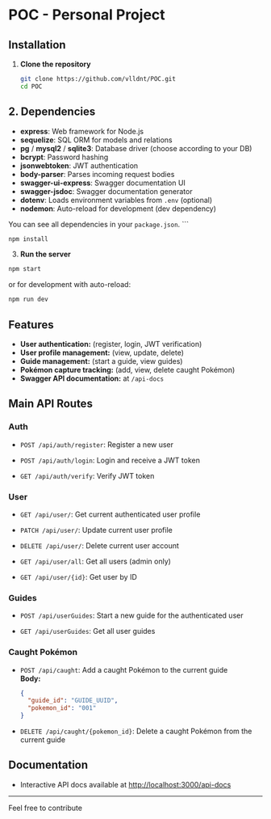 # POC - Personal Project

## Installation

1. **Clone the repository**
   ```sh
   git clone https://github.com/vlldnt/POC.git
   cd POC
   ```

## 2. Dependencies

- **express**: Web framework for Node.js
- **sequelize**: SQL ORM for models and relations
- **pg** / **mysql2** / **sqlite3**: Database driver (choose according to your DB)
- **bcrypt**: Password hashing
- **jsonwebtoken**: JWT authentication
- **body-parser**: Parses incoming request bodies
- **swagger-ui-express**: Swagger documentation UI
- **swagger-jsdoc**: Swagger documentation generator
- **dotenv**: Loads environment variables from `.env` (optional)
- **nodemon**: Auto-reload for development (dev dependency)

You can see all dependencies in your `package.json`.
    ```

   ```sh
   npm install
   ```
3. **Run the server**
```sh
npm start
```
or for development with auto-reload:
```sh
npm run dev
```

## Features

- **User authentication:** (register, login, JWT verification)
- **User profile management:** (view, update, delete)
- **Guide management:** (start a guide, view guides)
- **Pokémon capture tracking:** (add, view, delete caught Pokémon)
- **Swagger API documentation:** at `/api-docs`

## Main API Routes

### Auth

- `POST /api/auth/register`: Register a new user

- `POST /api/auth/login`: Login and receive a JWT token

- `GET /api/auth/verify`: Verify JWT token

### User

- `GET /api/user/`: Get current authenticated user profile

- `PATCH /api/user/`: Update current user profile

- `DELETE /api/user/`: Delete current user account

- `GET /api/user/all`: Get all users (admin only)

- `GET /api/user/{id}`: Get user by ID

### Guides

- `POST /api/userGuides`: Start a new guide for the authenticated user

- `GET /api/userGuides`: Get all user guides

### Caught Pokémon

- `POST /api/caught`: Add a caught Pokémon to the current guide  
  **Body:**  
  ```json
  {
    "guide_id": "GUIDE_UUID",
    "pokemon_id": "001"
  }
  ```

- `DELETE /api/caught/{pokemon_id}`: Delete a caught Pokémon from the current guide

## Documentation

- Interactive API docs available at [http://localhost:3000/api-docs](http://localhost:3000/api-docs)

---

Feel free to contribute

